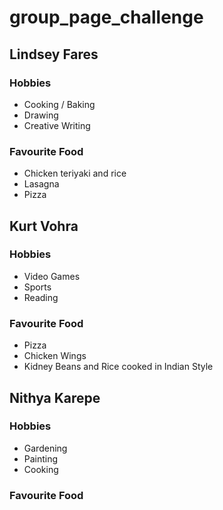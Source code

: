 # group_page_challenge

## Lindsey Fares

### Hobbies
* Cooking / Baking
* Drawing
* Creative Writing

### Favourite Food
* Chicken teriyaki and rice
* Lasagna
* Pizza


## Kurt Vohra

### Hobbies

* Video Games
* Sports
* Reading

### Favourite Food

* Pizza
* Chicken Wings
* Kidney Beans and Rice cooked in Indian Style


## Nithya Karepe

### Hobbies

* Gardening
* Painting
* Cooking

### Favourite Food
